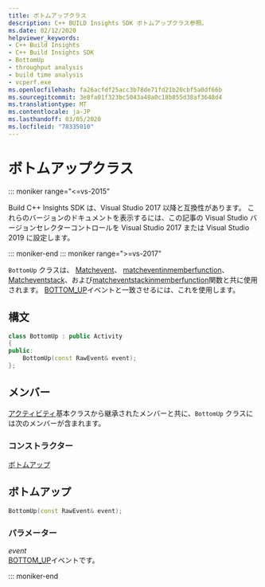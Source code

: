 ```yaml
---
title: ボトムアップクラス
description: C++ BUILD Insights SDK ボトムアップクラス参照。
ms.date: 02/12/2020
helpviewer_keywords:
- C++ Build Insights
- C++ Build Insights SDK
- BottomUp
- throughput analysis
- build time analysis
- vcperf.exe
ms.openlocfilehash: fa26acfdf25acc3b78de71fd21b20cbf5a0df66b
ms.sourcegitcommit: 3e8fa01f323bc5043a48a0c18b855d38af3648d4
ms.translationtype: MT
ms.contentlocale: ja-JP
ms.lasthandoff: 03/05/2020
ms.locfileid: "78335010"
---
```

# <a name="bottomup-class"></a>ボトムアップクラス

::: moniker range="<=vs-2015"

Build C++ Insights SDK は、Visual Studio 2017 以降と互換性があります。 これらのバージョンのドキュメントを表示するには、この記事の Visual Studio バージョンセレクターコントロールを Visual Studio 2017 または Visual Studio 2019 に設定します。

::: moniker-end
::: moniker range=">=vs-2017"

`BottomUp` クラスは、 [Matchevent](../functions/match-event.md)、 [matcheventinmemberfunction](../functions/match-event-in-member-function.md)、 [Matcheventstack](../functions/match-event-stack.md)、および[matcheventstackinmemberfunction](../functions/match-event-stack-in-member-function.md)関数と共に使用されます。 [BOTTOM_UP](../event-table.md#bottom-up)イベントと一致させるには、これを使用します。

## <a name="syntax"></a>構文

```cpp
class BottomUp : public Activity
{
public:
    BottomUp(const RawEvent& event);
};
```

## <a name="members"></a>メンバー

[アクティビティ](activity.md)基本クラスから継承されたメンバーと共に、`BottomUp` クラスには次のメンバーが含まれます。

### <a name="constructors"></a>コンストラクター

[ボトムアップ](#bottom-up)

## <a name="bottom-up"></a>ボトムアップ

```cpp
BottomUp(const RawEvent& event);
```

### <a name="parameters"></a>パラメーター

*event*\
[BOTTOM_UP](../event-table.md#bottom-up)イベントです。

::: moniker-end
